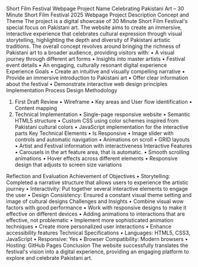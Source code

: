 Short Film Festival Webpage
Project Name
Celebrating Pakistani Art – 30 Minute Short Film Festival 2025 Webpage
Project Description
Concept and Theme
The project is a digital showcase of 30 Minute Short Film Festival's special focus on Pakistani art. The website aims to create an immersive, interactive experience that celebrates cultural expression through visual storytelling, highlighting the depth and diversity of Pakistani artistic traditions.
The overall concept revolves around bringing the richness of Pakistani art to a broader audience, providing visitors with:
•	A visual journey through different art forms
•	Insights into master artists
•	Festival event details
•	An engaging, culturally resonant digital experience
Experience Goals
•	Create an intuitive and visually compelling narrative
•	Provide an immersive introduction to Pakistani art
•	Offer clear information about the festival
•	Demonstrate interactive web design principles
Implementation Process
Design Methodology
1.	First Draft Review
•	Wireframe
•	Key areas and User flow identification
•	Content mapping
2.	Technical Implementation
•	Single-page responsive website
•	Semantic HTML5 structure
•	Custom CSS using color schemes inspired from Pakistani cultural colors
•	JavaScript implementation for the interactive parts
Key Technical Elements
•	Is Responsive
•	Image slider with controls and automatic navigation
•	Animations on scroll
•	GRID layouts
•	Artist and Festival information with interactiveness
Interactive Features
•	Carousels in the art feature area, that is automatic.
•	Smooth scrolling animations
•	Hover effects across different elements
•	Responsive design that adjusts to screen size variations

Reflection and Evaluation
Achievement of Objectives
•	Storytelling: Completed a narrative structure that allows users to experience the artistic journey
•	Interactivity: Put together several interactive elements to engage the user
•	Design Consistency: Ensured a constant visual theme setting and image of cultural designs
Challenges and Insights
•	Combine visual wow factors with good performance
•	Work with responsive designs to make it effective on different devices
•	Adding animations to interactions that are effective, not problematic
•	Implement more sophisticated animation techniques
•	Create more personalized user interactions
•	Enhance accessibility features
Technical Specifications
•	Languages: HTML5, CSS3, JavaScript
•	Responsive: Yes
•	Browser Compatibility: Modern browsers
•	Hosting: GitHub Pages
Conclusion
The website successfully translates the festival's vision into a digital experience, providing an engaging platform to explore and celebrate Pakistani art.
